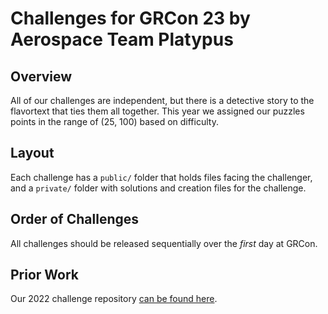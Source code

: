 # Challenges for GRCon 23 by Aerospace Team Platypus

## Overview

All of our challenges are independent, but there is a detective story to the flavortext that ties them all together. This year we assigned our puzzles points in the range of (25, 100) based on difficulty.

## Layout

Each challenge has a `public/` folder that holds files facing the challenger, and a `private/` folder with solutions and creation files for the challenge.

## Order of Challenges

All challenges should be released sequentially over the _first_ day at GRCon.

## Prior Work

Our 2022 challenge repository [can be found here](https://github.com/bebau/grcon22).

